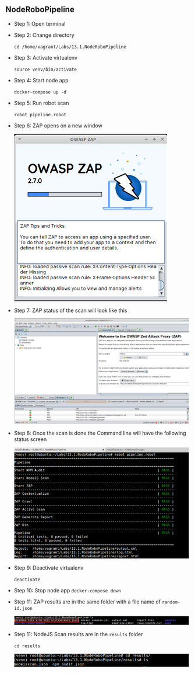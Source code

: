 ## NodeRoboPipeline
* Step 1: Open terminal
* Step 2: Change directory

	 `cd /home/vagrant/Labs/13.1.NodeRoboPipeline`
	 
* Step 3: Activate virtualenv
	
	`source venv/bin/activate`	
	
* Step 4: Start node app

	`docker-compose up -d`
	
* Step 5:	Run robot scan

	`robot pipeline.robot`
	
* Step 6: ZAP opens on a new window
	
	![Image](./img/zap_open.png)
    
* Step 7: ZAP status of the scan will look like this
	
	![Image](./img/zap-status.png)
	
* Step 8: Once the scan is done the Command line will have the following status screen

	![Image](./img/robo-status.png)
	
* Step 9: Deactivate virtualenv

	`deactivate`
	
* Step 10: Stop node app
	`docker-compose down`
	
* Step 11: ZAP results are in the same folder with a file name of `random-id.json`
	
	![Image](./img/zap-result.png)
	
* Step 11: NodeJS Scan results are in the `results` folder 

	`cd results`
		
	![Image](./img/node-results.png)	
	
	
	

